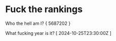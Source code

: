 # Fuck the rankings

Who the hell am I?
{ 5687202 }

What fucking year is it?
[ 2024-10-25T23:30:00Z ]
